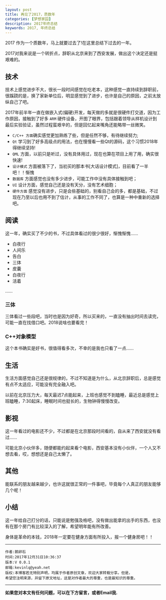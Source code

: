 ```yaml
---
layout: post
title: 再见了2017，质数年
categories: [梦想家园]
description: 2017年终总结
keywords: 2017, 年终总结
---
```


2017 作为一个质数年，马上就要过去了!在这里总结下过去的一年。

2017对我来说是一个转折点，辞职从北京来到了西安发展，做出这个决定还是挺艰难的。

## 技术

技术上感觉进步不大，很长一段时间感觉在吃老本，这种感觉一直持续到辞职前，很蹊跷的是，换了家新单位后，明显感觉到了进步，也许是自己的原因，之前太放纵自己了吧。

2017年前半年一直在做嵌入式(偏硬)开发，每天做的多就是很硬件打交道，因为工作原因，接触到了好多 `ARM` 硬件设备，开图了眼界，包括跟着领导从样机设计到最后实验验证，虽然过程蛮艰辛的，但是回忆起来嘴角还能略带一丝微笑。

- `C/C++ 方面`确实感觉更加熟练了些，但是任然不够，有待继续努力;
- `Qt` 学习到了好多高级点的用法，也在慢慢看一些Qt的源码，这个习惯2018年得继续坚持!
- `QML` 方面，以前只是听过，没有具体用过，现在也算在项目上用了用，确实很快速!
- `设计模式` 方面被落下了，当初买的那本书[大话设计模式]，目前看了一半吧！！惭愧
- `数据库` 方面感觉也没有多少进步，可能工作中没有具体接触到吧；
- `UI` 设计方面，感觉自己还是没有天分，没有艺术细胞；
- `硬件方面` 感觉没有进步，只是会些基础的，别看自己会的多，都是基础，不过现在乃至以后也用不到了估计，从事的工作不同了，也算是一种中重新的选择吧。

## 阅读

这一年，确实买了不少的书，不过具体看过的很少很好，惭愧惭愧……

- 白夜行
- 人间乐
- 告白
- 三体
- 皮囊
- 白夜行
- 活着

……

### 三体

三体看过一些段吧，当时也是因为好奇，所以买来的，一直没有抽出时间去读完，可能一直在找借口吧。2018说啥也要看完！

### C++对象模型

这个本书确实是好书，很值得看多次，不幸的是我也只看了一点……


## 生活

生活方面感觉自己还是很规律的，不过不知道是为什么，从北京辞职后，总是感觉有点不太适应，可能没有完全融入吧。

以前在北京压力大，每天最迟7点能起来，上班也感觉不到瞌睡，最近总是感觉上班瞌睡，7:30起床，睡眠时间也挺长的，生物钟得慢慢改变。

## 影视

这一年看过的电影还不少，不过都是在北京那段时间看的，自从来了西安就没有看过……

可能北京小伙伴多，随便都能约起来看个电影，西安基本没有小伙伴，一个人又不想去看，哎，想想还是自己太懒了。

## 其他

能联系的朋友越来越少，也许这就很正常的一件事吧，毕竟每个人真正的朋友能够几个呢！

## 小结
这一年给自己打分的话，只能说是勉强及格吧，没有做出能拿的出手的东西，也没有在那个房门有比较深入的了解，希望明年能有所改善。

身体是革命的本钱，2018年一定要在健身方面有所投入，报一个健身房吧！！

******

    作者:鹅卵石
    时间:2017年12月31日10:36:37
    版本:V 0.0.1
    邮箱:kevinlq@yeah.net
	版权:本博客若无特别声明，均属于作者原创文章，欢迎大家转载分享。但是，
	希望您注明来源，并留下原文地址，这是对作者最大的尊重，也是最知识的尊重。

<!-- more -->

---

**如果您对本文有任何问题，可以在下方留言，或者Email我.**
